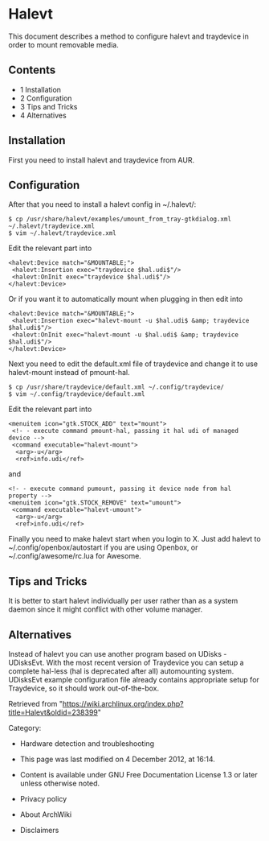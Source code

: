 Halevt
======

This document describes a method to configure halevt and traydevice in
order to mount removable media.

Contents
--------

-   1 Installation
-   2 Configuration
-   3 Tips and Tricks
-   4 Alternatives

Installation
------------

First you need to install halevt and traydevice from AUR.

Configuration
-------------

After that you need to install a halevt config in ~/.halevt/:

    $ cp /usr/share/halevt/examples/umount_from_tray-gtkdialog.xml ~/.halevt/traydevice.xml
    $ vim ~/.halevt/traydevice.xml

Edit the relevant part into

    <halevt:Device match="&MOUNTABLE;">
     <halevt:Insertion exec="traydevice $hal.udi$"/>
     <halevt:OnInit exec="traydevice $hal.udi$"/>
    </halevt:Device>

Or if you want it to automatically mount when plugging in then edit into

    <halevt:Device match="&MOUNTABLE;">
     <halevt:Insertion exec="halevt-mount -u $hal.udi$ &amp; traydevice $hal.udi$"/>
     <halevt:OnInit exec="halevt-mount -u $hal.udi$ &amp; traydevice $hal.udi$"/>
    </halevt:Device>

Next you need to edit the default.xml file of traydevice and change it
to use halevt-mount instead of pmount-hal.

    $ cp /usr/share/traydevice/default.xml ~/.config/traydevice/
    $ vim ~/.config/traydevice/default.xml

Edit the relevant part into

    <menuitem icon="gtk.STOCK_ADD" text="mount">
     <!- - execute command pmount-hal, passing it hal udi of managed device -->
     <command executable="halevt-mount">
      <arg>-u</arg>
      <ref>info.udi</ref>

and

    <!- - execute command pumount, passing it device node from hal property -->
    <menuitem icon="gtk.STOCK_REMOVE" text="umount">
     <command executable="halevt-umount">
      <arg>-u</arg>
      <ref>info.udi</ref>

Finally you need to make halevt start when you login to X. Just add
halevt to ~/.config/openbox/autostart if you are using Openbox, or
~/.config/awesome/rc.lua for Awesome.

Tips and Tricks
---------------

It is better to start halevt individually per user rather than as a
system daemon since it might conflict with other volume manager.

Alternatives
------------

Instead of halevt you can use another program based on UDisks -
UDisksEvt. With the most recent version of Traydevice you can setup a
complete hal-less (hal is deprecated after all) automounting system.
UDisksEvt example configuration file already contains appropriate setup
for Traydevice, so it should work out-of-the-box.

Retrieved from
"https://wiki.archlinux.org/index.php?title=Halevt&oldid=238399"

Category:

-   Hardware detection and troubleshooting

-   This page was last modified on 4 December 2012, at 16:14.
-   Content is available under GNU Free Documentation License 1.3 or
    later unless otherwise noted.
-   Privacy policy
-   About ArchWiki
-   Disclaimers
